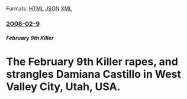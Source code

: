 
Formats: [HTML](/news/2008/02/9/the-february-9th-killer-rapes-and-strangles-damiana-castillo-in-west-valley-city-utah-usa.html)  [JSON](/news/2008/02/9/the-february-9th-killer-rapes-and-strangles-damiana-castillo-in-west-valley-city-utah-usa.json)  [XML](/news/2008/02/9/the-february-9th-killer-rapes-and-strangles-damiana-castillo-in-west-valley-city-utah-usa.xml)  

### [2008-02-9](/news/2008/02/9/index.md)

##### February 9th Killer
#  The February 9th Killer rapes, and strangles Damiana Castillo in West Valley City, Utah, USA.



